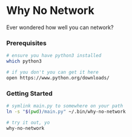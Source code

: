 Why No Network
==============

Ever wondered how well you can network?

### Prerequisites

```bash
# ensure you have python3 installed
which python3

# if you don't you can get it here
open https://www.python.org/downloads/
```

### Getting Started

```bash
# symlink main.py to somewhere on your path
ln -s "$(pwd)/main.py" ~/.bin/why-no-network

# try it out, yo
why-no-network
```
